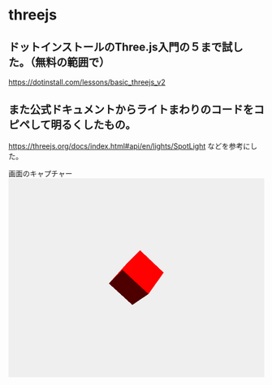 # threejs

## ドットインストールのThree.js入門の５まで試した。（無料の範囲で）
https://dotinstall.com/lessons/basic_threejs_v2

## また公式ドキュメントからライトまわりのコードをコピペして明るくしたもの。
https://threejs.org/docs/index.html#api/en/lights/SpotLight
などを参考にした。

 画面のキャプチャー
![キャプチャー](./img/capture.png)